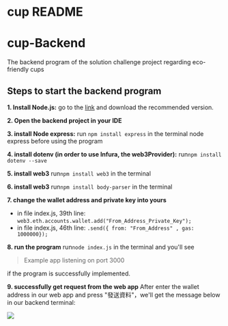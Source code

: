 # cup README

# cup-Backend
The backend program of the solution challenge project regarding eco-friendly cups
## Steps to start the backend program
**1. Install Node.js:**
go to the [link](https://nodejs.org/en)  and download the recommended version. 

**2. Open the backend project in your IDE**

**3. install Node express:**
run `npm install express` in the terminal
node express before using the program

**4. install dotenv (in order to use Infura, the web3Provider):**
run`npm install dotenv --save`

**5. install web3**
run`npm install web3` in the terminal

**6. install web3**
run`npm install body-parser` in the terminal

**7. change the wallet address and private key into yours**
* in file index.js, 39th line:
`web3.eth.accounts.wallet.add("From_Address_Private_Key");` 
* in file index.js, 46th line:
`.send({ from: "From_Address" , gas: 1000000});` 

**8. run the program**
run`node index.js` in the terminal and you'll see
> Example app listening on port 3000

if the program is successfully implemented.

**9. successfully get request from the web app**
After enter the wallet address in our web app and press "發送資料"，we'll get the message below in our backend terminal:

![](https://i.imgur.com/gfIBbDO.png)
